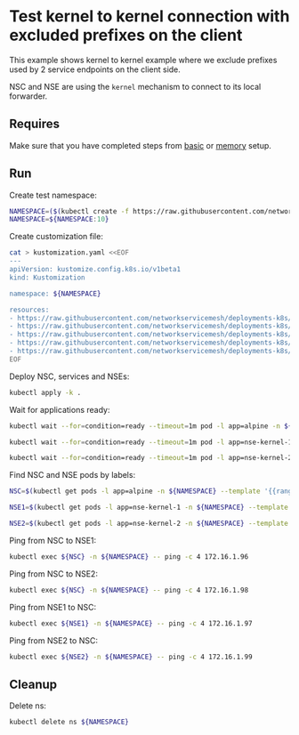 # Test kernel to kernel connection with excluded prefixes on the client

This example shows kernel to kernel example where we exclude prefixes used by 2 service endpoints on the client side. 

NSC and NSE are using the `kernel` mechanism to connect to its local forwarder.

## Requires

Make sure that you have completed steps from [basic](../../basic) or [memory](../../memory) setup.

## Run

Create test namespace:
```bash
NAMESPACE=($(kubectl create -f https://raw.githubusercontent.com/networkservicemesh/deployments-k8s/97918dbbba33c6c2f6a7f2f617f71f962a6671a3/examples/use-cases/namespace.yaml)[0])
NAMESPACE=${NAMESPACE:10}
```

Create customization file:
```bash
cat > kustomization.yaml <<EOF
---
apiVersion: kustomize.config.k8s.io/v1beta1
kind: Kustomization

namespace: ${NAMESPACE}

resources:
- https://raw.githubusercontent.com/networkservicemesh/deployments-k8s/97918dbbba33c6c2f6a7f2f617f71f962a6671a3/examples/features/exclude-prefixes-client/test-client.yaml
- https://raw.githubusercontent.com/networkservicemesh/deployments-k8s/97918dbbba33c6c2f6a7f2f617f71f962a6671a3/examples/features/exclude-prefixes-client/nsm-service-1.yaml
- https://raw.githubusercontent.com/networkservicemesh/deployments-k8s/97918dbbba33c6c2f6a7f2f617f71f962a6671a3/examples/features/exclude-prefixes-client/nsm-service-2.yaml
- https://raw.githubusercontent.com/networkservicemesh/deployments-k8s/97918dbbba33c6c2f6a7f2f617f71f962a6671a3/examples/features/exclude-prefixes-client/nse-kernel-1.yaml
- https://raw.githubusercontent.com/networkservicemesh/deployments-k8s/97918dbbba33c6c2f6a7f2f617f71f962a6671a3/examples/features/exclude-prefixes-client/nse-kernel-2.yaml
EOF
```

Deploy NSC, services and NSEs:
```bash
kubectl apply -k .
```

Wait for applications ready:
```bash
kubectl wait --for=condition=ready --timeout=1m pod -l app=alpine -n ${NAMESPACE}
```
```bash
kubectl wait --for=condition=ready --timeout=1m pod -l app=nse-kernel-1 -n ${NAMESPACE}
```
```bash
kubectl wait --for=condition=ready --timeout=1m pod -l app=nse-kernel-2 -n ${NAMESPACE}
```

Find NSC and NSE pods by labels:
```bash
NSC=$(kubectl get pods -l app=alpine -n ${NAMESPACE} --template '{{range .items}}{{.metadata.name}}{{"\n"}}{{end}}')
```
```bash
NSE1=$(kubectl get pods -l app=nse-kernel-1 -n ${NAMESPACE} --template '{{range .items}}{{.metadata.name}}{{"\n"}}{{end}}')
```
```bash
NSE2=$(kubectl get pods -l app=nse-kernel-2 -n ${NAMESPACE} --template '{{range .items}}{{.metadata.name}}{{"\n"}}{{end}}')
```

Ping from NSC to NSE1:
```bash
kubectl exec ${NSC} -n ${NAMESPACE} -- ping -c 4 172.16.1.96
```

Ping from NSC to NSE2:
```bash
kubectl exec ${NSC} -n ${NAMESPACE} -- ping -c 4 172.16.1.98
```

Ping from NSE1 to NSC:
```bash
kubectl exec ${NSE1} -n ${NAMESPACE} -- ping -c 4 172.16.1.97
```

Ping from NSE2 to NSC:
```bash
kubectl exec ${NSE2} -n ${NAMESPACE} -- ping -c 4 172.16.1.99
```

## Cleanup

Delete ns:
```bash
kubectl delete ns ${NAMESPACE}
```
